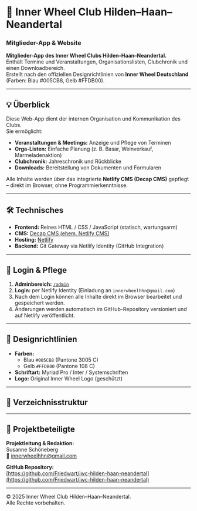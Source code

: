 # 🌼 Inner Wheel Club Hilden–Haan–Neandertal  
### Mitglieder-App & Website  

**Mitglieder-App des Inner Wheel Clubs Hilden–Haan–Neandertal.**  
Enthält Termine und Veranstaltungen, Organisationslisten, Clubchronik und einen Downloadbereich.  
Erstellt nach den offiziellen Designrichtlinien von **Inner Wheel Deutschland** (Farben: Blau #005CB8, Gelb #FFDB00).

---

## 💡 Überblick

Diese Web-App dient der internen Organisation und Kommunikation des Clubs.  
Sie ermöglicht:

- **Veranstaltungen & Meetings:** Anzeige und Pflege von Terminen  
- **Orga-Listen:** Einfache Planung (z. B. Basar, Weinverkauf, Marmeladenaktion)  
- **Clubchronik:** Jahreschronik und Rückblicke  
- **Downloads:** Bereitstellung von Dokumenten und Formularen  

Alle Inhalte werden über das integrierte **Netlify CMS (Decap CMS)** gepflegt – direkt im Browser, ohne Programmierkenntnisse.

---

## 🛠️ Technisches

- **Frontend:** Reines HTML / CSS / JavaScript (statisch, wartungsarm)  
- **CMS:** [Decap CMS (ehem. Netlify CMS)](https://decapcms.org)  
- **Hosting:** [Netlify](https://www.netlify.com/)  
- **Backend:** Git Gateway via Netlify Identity (GitHub Integration)  

---

## 🔐 Login & Pflege

1. **Adminbereich:** [`/admin`](https://iwc-hilden-haan-neandertal.netlify.app/admin)  
2. **Login:** per Netlify Identity (Einladung an `innerwheelhhn@gmail.com`)  
3. Nach dem Login können alle Inhalte direkt im Browser bearbeitet und gespeichert werden.  
4. Änderungen werden automatisch im GitHub-Repository versioniert und auf Netlify veröffentlicht.

---

## 🎨 Designrichtlinien

- **Farben:**  
  - Blau `#005CB8` (Pantone 3005 C)  
  - Gelb `#FFDB00` (Pantone 108 C)  
- **Schriftart:** Myriad Pro / Inter / Systemschriften  
- **Logo:** Original Inner Wheel Logo (geschützt)  

---

## 📂 Verzeichnisstruktur
---

## 👥 Projektbeteiligte

**Projektleitung & Redaktion:**  
Susanne Schöneberg  
📧 [innerwheelhhn@gmail.com](mailto:innerwheelhhn@gmail.com)

**GitHub Repository:**  
[https://github.com/Friedwart/iwc-hilden-haan-neandertal](https://github.com/Friedwart/iwc-hilden-haan-neandertal)

---

© 2025 Inner Wheel Club Hilden–Haan–Neandertal.  
Alle Rechte vorbehalten.
